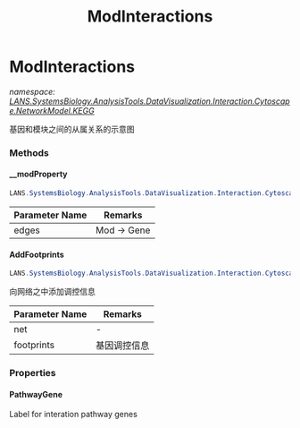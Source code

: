 ﻿---
title: ModInteractions
---

# ModInteractions
_namespace: [LANS.SystemsBiology.AnalysisTools.DataVisualization.Interaction.Cytoscape.NetworkModel.KEGG](N-LANS.SystemsBiology.AnalysisTools.DataVisualization.Interaction.Cytoscape.NetworkModel.KEGG.html)_

基因和模块之间的从属关系的示意图



### Methods

#### __modProperty
```csharp
LANS.SystemsBiology.AnalysisTools.DataVisualization.Interaction.Cytoscape.NetworkModel.KEGG.ModInteractions.__modProperty(Microsoft.VisualBasic.DataVisualization.Network.FileStream.Network,Microsoft.VisualBasic.DataVisualization.Network.FileStream.NetworkEdge[])
```


|Parameter Name|Remarks|
|--------------|-------|
|edges|Mod -> Gene|


#### AddFootprints
```csharp
LANS.SystemsBiology.AnalysisTools.DataVisualization.Interaction.Cytoscape.NetworkModel.KEGG.ModInteractions.AddFootprints(Microsoft.VisualBasic.DataVisualization.Network.FileStream.Network,System.Collections.Generic.IEnumerable{LANS.SystemsBiology.AnalysisTools.DataVisualization.Interaction.Cytoscape.DocumentFormat.RegulatesFootprints},System.Boolean)
```
向网络之中添加调控信息

|Parameter Name|Remarks|
|--------------|-------|
|net|-|
|footprints|基因调控信息|



### Properties

#### PathwayGene
Label for interation pathway genes
